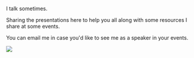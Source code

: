 I talk sometimes. 

Sharing the presentations here to help you all along with some resources I share at some events. 

You can email me in case you'd like to see me as a speaker in your events. <br>

<a target="_blank" href="mailto:siddhiiguptaa@gmail.com"><img src="https://img.shields.io/badge/-Gmail-D14836?style=for-the-badge&logo=Gmail&logoColor=white"></img></a>